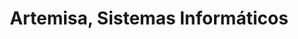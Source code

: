---
title: "Artemisa, Sistemas Informáticos"
url: /ferrol/artemisa-sistemas-informaticos/
shop: ordenador
---